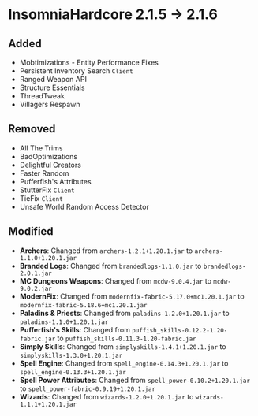 # InsomniaHardcore 2.1.5 -> 2.1.6

## Added

- Mobtimizations - Entity Performance Fixes
- Persistent Inventory Search `Client`
- Ranged Weapon API
- Structure Essentials
- ThreadTweak
- Villagers Respawn
## Removed

- All The Trims
- BadOptimizations
- Delightful Creators
- Faster Random
- Pufferfish's Attributes
- StutterFix `Client`
- TieFix `Client`
- Unsafe World Random Access Detector
## Modified

- **Archers**: Changed from `archers-1.2.1+1.20.1.jar` to `archers-1.1.0+1.20.1.jar`
- **Branded Logs**: Changed from `brandedlogs-1.1.0.jar` to `brandedlogs-2.0.1.jar`
- **MC Dungeons Weapons**: Changed from `mcdw-9.0.4.jar` to `mcdw-9.0.2.jar`
- **ModernFix**: Changed from `modernfix-fabric-5.17.0+mc1.20.1.jar` to `modernfix-fabric-5.18.6+mc1.20.1.jar`
- **Paladins & Priests**: Changed from `paladins-1.2.0+1.20.1.jar` to `paladins-1.1.0+1.20.1.jar`
- **Pufferfish's Skills**: Changed from `puffish_skills-0.12.2-1.20-fabric.jar` to `puffish_skills-0.11.3-1.20-fabric.jar`
- **Simply Skills**: Changed from `simplyskills-1.4.1+1.20.1.jar` to `simplyskills-1.3.0+1.20.1.jar`
- **Spell Engine**: Changed from `spell_engine-0.14.3+1.20.1.jar` to `spell_engine-0.13.3+1.20.1.jar`
- **Spell Power Attributes**: Changed from `spell_power-0.10.2+1.20.1.jar` to `spell_power-fabric-0.9.19+1.20.1.jar`
- **Wizards**: Changed from `wizards-1.2.0+1.20.1.jar` to `wizards-1.1.1+1.20.1.jar`